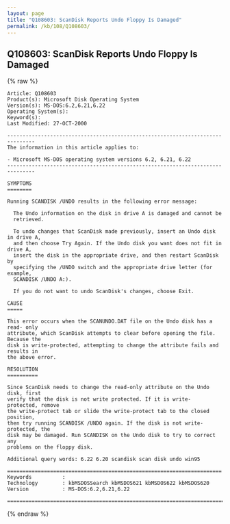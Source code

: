 ```yaml
---
layout: page
title: "Q108603: ScanDisk Reports Undo Floppy Is Damaged"
permalink: /kb/108/Q108603/
---
```


## Q108603: ScanDisk Reports Undo Floppy Is Damaged

{% raw %}

	Article: Q108603
	Product(s): Microsoft Disk Operating System
	Version(s): MS-DOS:6.2,6.21,6.22
	Operating System(s): 
	Keyword(s): 
	Last Modified: 27-OCT-2000
	
	-------------------------------------------------------------------------------
	The information in this article applies to:
	
	- Microsoft MS-DOS operating system versions 6.2, 6.21, 6.22 
	-------------------------------------------------------------------------------
	
	SYMPTOMS
	========
	
	Running SCANDISK /UNDO results in the following error message:
	
	  The Undo information on the disk in drive A is damaged and cannot be
	  retrieved.
	
	  To undo changes that ScanDisk made previously, insert an Undo disk in drive A,
	  and then choose Try Again. If the Undo disk you want does not fit in drive A,
	  insert the disk in the appropriate drive, and then restart ScanDisk by
	  specifying the /UNDO switch and the appropriate drive letter (for example,
	  SCANDISK /UNDO A:).
	
	  If you do not want to undo ScanDisk's changes, choose Exit.
	
	CAUSE
	=====
	
	This error occurs when the SCANUNDO.DAT file on the Undo disk has a read- only
	attribute, which ScanDisk attempts to clear before opening the file. Because the
	disk is write-protected, attempting to change the attribute fails and results in
	the above error.
	
	RESOLUTION
	==========
	
	Since ScanDisk needs to change the read-only attribute on the Undo disk, first
	verify that the disk is not write protected. If it is write- protected, remove
	the write-protect tab or slide the write-protect tab to the closed position,
	then try running SCANDISK /UNDO again. If the disk is not write-protected, the
	disk may be damaged. Run SCANDISK on the Undo disk to try to correct any
	problems on the floppy disk.
	
	Additional query words: 6.22 6.20 scandisk scan disk undo win95
	
	======================================================================
	Keywords          :  
	Technology        : kbMSDOSSearch kbMSDOS621 kbMSDOS622 kbMSDOS620
	Version           : MS-DOS:6.2,6.21,6.22
	
	=============================================================================
	

{% endraw %}
